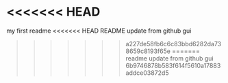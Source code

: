 <<<<<<< HEAD
=======
my first readme
<<<<<<< HEAD
README update from github gui
>>>>>>> a227de58fb6c6c83bbd6282da738659c8193f65e
=======
readme update from github gui
>>>>>>> 6b9746878b583f614f5610a17883addce03872d5
